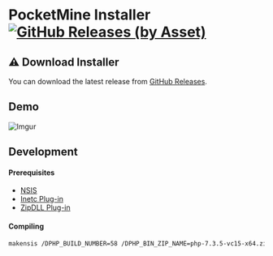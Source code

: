 # PocketMine Installer [![GitHub Releases (by Asset)](https://img.shields.io/github/downloads/nathfreder/pocketmine-installer/latest/PocketMine-MP.exe.svg)](https://github.com/nathfreder/pocketmine-installer/releases)

## ⚠️ Download Installer
You can download the latest release from [GitHub Releases](https://github.com/nathfreder/pocketmine-installer/releases).

## Demo
![Imgur](https://i.imgur.com/UA8Hgaq.gif)

## Development
#### Prerequisites
* [NSIS](https://nsis.sourceforge.io/Main_Page)
* [Inetc Plug-in](https://nsis.sourceforge.io/Inetc_plug-in)
* [ZipDLL Plug-in](https://nsis.sourceforge.io/ZipDLL_plug-in)

#### Compiling
```sh
makensis /DPHP_BUILD_NUMBER=58 /DPHP_BIN_ZIP_NAME=php-7.3.5-vc15-x64.zip "PocketMine-MP.nsi"
```

